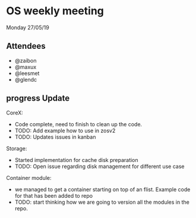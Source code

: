# OS weekly meeting

Monday 27/05/19

## Attendees

- @zaibon
- @maxux
- @leesmet
- @glendc


## progress Update

CoreX:

- Code complete, need to finish to clean up the code.
- TODO: Add example how to use in zosv2
- TODO: Updates issues in kanban

Storage:

- Started implementation for cache disk preparation
- TODO: Open issue regarding disk management for different use case

Container module:

- we managed to get a container starting on top of an flist. Example code for that has been added to repo
- TODO: start thinking how we are going to version all the modules in the repo.
